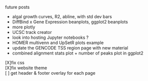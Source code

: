 future posts

- algal growth curves, R2, abline, with std dev bars  
- DiffBind x Gene Expression beanplots, ggplot2 beanplots  
- more plotly   
- UCSC track creator  
- look into hosting Jupyter notebooks ?  
- HOMER multivenn and UpSetR plots example  
- update the GENCODE TSS region page with new material 
- combined alignment stats plot + number of peaks plot in ggplot2

[X]fix css  
[X]fix website theme  
[ ] get header & footer overlay for each page 

